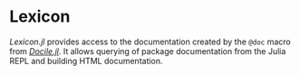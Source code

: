 # Lexicon

*Lexicon.jl* provides access to the documentation created by the `@doc` macro
from [*Docile.jl*](https://github.com/MichaelHatherly/Docile.jl). It allows
querying of package documentation from the Julia REPL and building HTML
documentation.

